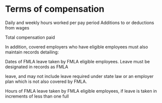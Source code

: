 # Terms of compensation

Daily and weekly hours worked per pay period Additions to or deductions from wages

Total compensation paid

In addition, covered employers who have eligible employees must also maintain records detailing:

Dates of FMLA leave taken by FMLA eligible employees. Leave must be designated in records as FMLA

leave, and may not include leave required under state law or an employer plan which is not also covered by FMLA.

Hours of FMLA leave taken by FMLA eligible employees, if leave is taken in increments of less than one full